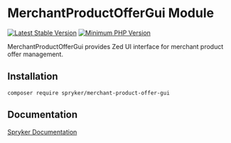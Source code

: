 # MerchantProductOfferGui Module
[![Latest Stable Version](https://poser.pugx.org/spryker/merchant-product-offer-gui/v/stable.svg)](https://packagist.org/packages/spryker/merchant-product-offer-gui)
[![Minimum PHP Version](https://img.shields.io/badge/php-%3E%3D%208.1-8892BF.svg)](https://php.net/)

MerchantProductOfferGui provides Zed UI interface for merchant product offer management.

## Installation

```
composer require spryker/merchant-product-offer-gui
```

## Documentation

[Spryker Documentation](https://docs.spryker.com)

